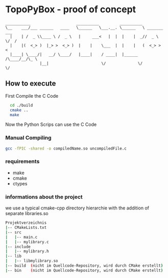 # TopoPyBox - proof of concept

```text
___________                    __________         __________              
\__    ___/___ ______   ____   \______   \___.__. \______   \ _______  ___
  |    | /  _ \\____ \ /  _ \   |     ___<   |  |  |    |  _//  _ \  \/  /
  |    |(  <_> )  |_> >  <_> )  |    |    \___  |  |    |   (  <_> >    < 
  |____| \____/|   __/ \____/   |____|    / ____|  |______  /\____/__/\_ \
               |__|                       \/              \/            \/
```

## How to execute

First Compile the C Code

```bash
  cd ./build
  cmake ..
  make
```

Now the Python Scrips can use the C Code

### Manual Compiling

```bash
gcc -fPIC -shared -o compiledName.so uncompiledFile.c
```

### requirements

- make
- cmake
- ctypes

### informations about the project

we use a typical cmake-cpp directory hierarchie with the addition of separate libraries.so 


```bash
Projektverzeichnis
|-- CMakeLists.txt
|-- src
|   |-- main.c
|   |-- mylibrary.c
|-- include
|   |-- mylibrary.h
|-- lib
|   |-- libmylibrary.so
|-- build  (nicht im Quellcode-Repository, wird durch CMake erstellt)
|-- bin    (nicht im Quellcode-Repository, wird durch CMake erstellt)
```
